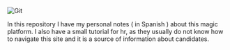 

![Git](https://cdn-icons-png.flaticon.com/512/25/25231.png)



In this repository I have my personal notes ( in Spanish ) about this magic platform. I also have a small tutorial for hr, as they usually do not know how to navigate this site and it is a source of information about candidates.
